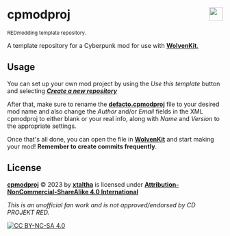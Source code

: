 <!-- @format -->

# cpmodproj <img align="right" src="https://user-images.githubusercontent.com/99456326/253195160-df589079-e508-4c30-8bd4-f7acebc43187.svg" width="32px">

<sup>REDmodding template repository.</sup>

A template repository for a Cyberpunk mod for use with [**WolvenKit**.][wolvenkit]

## Usage

You can set up your own mod project by using the _Use this template_ button and selecting [**_Create a new repository_**](https://github.com/new?template_name=cpmodproj&template_owner=xtaltha)

After that, make sure to rename the [**defacto.cpmodproj**](defacto.cpmodproj) file to your desired mod name and also change the _Author_ and/or _Email_ fields in the XML cpmodproj to either blank or your real info, along with _Name_ and _Version_ to the appropriate settings.

Once that's all done, you can open the file in [**WolvenKit**][wolvenkit] and start making your mod! **Remember to create commits frequently**.

## License <img height="16px" src="https://mirrors.creativecommons.org/presskit/icons/cc.svg"> <img height="16px" src="https://mirrors.creativecommons.org/presskit/icons/by.svg"> <img height="16px" src="https://mirrors.creativecommons.org/presskit/icons/nc.svg"> <img height="16px" src="https://mirrors.creativecommons.org/presskit/icons/sa.svg">

[**cpmodproj**](.) © 2023 by [**xtaltha**][xtaltha] is licensed under [**Attribution-NonCommercial-ShareAlike 4.0 International**][cc-by-nc-sa]

_This is an unofficial fan work and is not approved/endorsed by CD PROJEKT RED._

[![CC BY-NC-SA 4.0](https://licensebuttons.net/l/by-nc-sa/4.0/80x15.png)][cc-by-nc-sa]

[cc-by-nc-sa]: http://creativecommons.org/licenses/by-nc-sa/4.0/
[wolvenkit]: https://github.com/WolvenKit/WolvenKit
[xtaltha]: https://github.com/xtaltha
